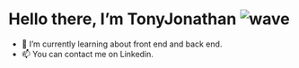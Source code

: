 # Hello there, I’m TonyJonathan ![wave](https://github.com/TonyJonathan/TonyJonathan/assets/133671540/18aca99a-c511-49ba-8fb0-dbf1eecdadfc)

- 🌱 I’m currently learning about front end and back end. 
- 📫 You can contact me on Linkedin. 
<!---
TonyJonathan/TonyJonathan is a ✨ special ✨ repository because its `README.md` (this file) appears on your GitHub profile.
You can click the Preview link to take a look at your changes.
--->
